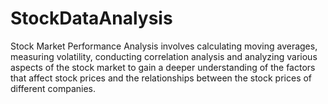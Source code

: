# StockDataAnalysis
Stock Market Performance Analysis involves calculating moving averages, measuring volatility, conducting correlation analysis and analyzing various aspects of the stock market to gain a deeper understanding of the factors that affect stock prices and the relationships between the stock prices of different companies.
